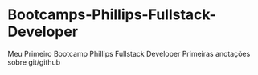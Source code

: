 # Bootcamps-Phillips-Fullstack-Developer
Meu Primeiro Bootcamp Phillips Fullstack Developer
Primeiras anotações sobre git/github
